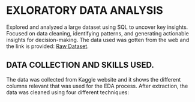 # EXLORATORY DATA ANALYSIS
 Explored and analyzed a large dataset using SQL to uncover key insights. Focused on data cleaning, identifying patterns, and generating actionable insights for decision-making. The data used was gotten from the web and the link is provided: [Raw Dataset](https://www.kaggle.com/datasets/theakhilb/layoffs-data-2022).  
## DATA COLLECTION AND SKILLS USED.  
The data was collected from Kaggle website and it shows the different columns relevant that was used for the EDA process. After extraction, the data was cleaned using four different techniques:

